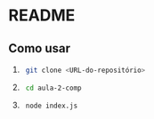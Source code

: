 # README

## Como usar

1. ```sh
    git clone <URL-do-repositório>
   ```
2. ```sh
    cd aula-2-comp
   ```
3. ```sh
    node index.js
    ```